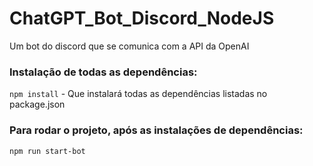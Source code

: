# ChatGPT_Bot_Discord_NodeJS
Um bot do discord que se comunica com a API da OpenAI

### Instalação de todas as dependências:
`npm install` - Que instalará todas as dependências listadas no package.json

### Para rodar o projeto, após as instalações de dependências:
`npm run start-bot`
